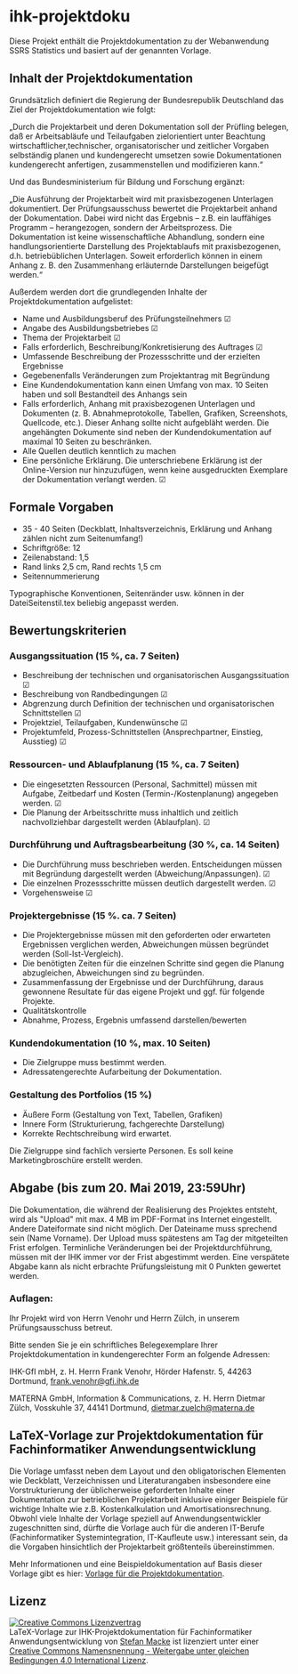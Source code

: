# ihk-projektdoku

Diese Projekt enthält die Projektdokumentation zu der Webanwendung SSRS Statistics und basiert auf der genannten Vorlage.

## Inhalt der Projektdokumentation

Grundsätzlich definiert die Regierung der Bundesrepublik Deutschland das Ziel der Projektdokumentation wie folgt:

„Durch die Projektarbeit und deren Dokumentation soll der Prüfling belegen, daß er Arbeitsabläufe und Teilaufgaben zielorientiert unter Beachtung wirtschaftlicher,technischer, organisatorischer und zeitlicher Vorgaben selbständig planen und kundengerecht umsetzen sowie Dokumentationen kundengerecht anfertigen, zusammenstellen und modifizieren kann.“

Und das Bundesministerium für Bildung und Forschung ergänzt:

„Die Ausführung der Projektarbeit wird mit praxisbezogenen Unterlagen dokumentiert. Der Prüfungsausschuss bewertet die Projektarbeit anhand der Dokumentation. Dabei wird nicht das Ergebnis – z.B. ein lauffähiges Programm – herangezogen, sondern der Arbeitsprozess. Die Dokumentation ist keine wissenschaftliche Abhandlung, sondern eine handlungsorientierte Darstellung des Projektablaufs mit praxisbezogenen, d.h. betriebüblichen Unterlagen. Soweit erforderlich können in einem Anhang z. B. den Zusammenhang erläuternde Darstellungen beigefügt werden.“

Außerdem werden dort die grundlegenden Inhalte der Projektdokumentation aufgelistet:
- Name und Ausbildungsberuf des Prüfungsteilnehmers &#9745;
- Angabe des Ausbildungsbetriebes &#9745;
- Thema der Projektarbeit &#9745;
- Falls erforderlich, Beschreibung/Konkretisierung des Auftrages &#9745;
- Umfassende Beschreibung der Prozessschritte und der erzielten Ergebnisse
- Gegebenenfalls Veränderungen zum Projektantrag mit Begründung
- Eine Kundendokumentation kann einen Umfang von max. 10 Seiten haben und soll Bestandteil des Anhangs sein
- Falls erforderlich, Anhang mit praxisbezogenen Unterlagen und Dokumenten (z. B. Abnahmeprotokolle, Tabellen, Grafiken, Screenshots, Quellcode, etc.). Dieser Anhang sollte nicht aufgebläht werden. Die angehängten Dokumente sind neben der Kundendokumentation auf maximal 10 Seiten zu beschränken. 
- Alle Quellen deutlich kenntlich zu machen
- Eine persönliche Erklärung. Die unterschriebene Erklärung ist der Online-Version nur hinzuzufügen, wenn keine ausgedruckten Exemplare der Dokumentation verlangt werden. &#9745;

## Formale Vorgaben
- 35 - 40 Seiten (Deckblatt, Inhaltsverzeichnis, Erklärung und Anhang zählen nicht zum Seitenumfang!)
- Schriftgröße: 12
- Zeilenabstand: 1,5
- Rand links 2,5 cm, Rand rechts 1,5 cm 
- Seitennummerierung

Typographische Konventionen, Seitenränder usw. können in der DateiSeitenstil.tex beliebig angepasst werden.

## Bewertungskriterien
### Ausgangssituation (15 %, ca. 7 Seiten)
- Beschreibung der technischen und organisatorischen Ausgangssituation &#9745;
- Beschreibung von Randbedingungen &#9745;
- Abgrenzung durch Definition der technischen und organisatorischen Schnittstellen &#9745;
- Projektziel, Teilaufgaben, Kundenwünsche &#9745;
- Projektumfeld, Prozess-Schnittstellen (Ansprechpartner, Einstieg, Ausstieg) &#9745;

### Ressourcen- und Ablaufplanung (15 %, ca. 7 Seiten)
- Die eingesetzten Ressourcen (Personal, Sachmittel) müssen mit Aufgabe, Zeitbedarf und Kosten (Termin-/Kostenplanung) angegeben werden. &#9745;
- Die Planung der Arbeitsschritte muss inhaltlich und zeitlich nachvollziehbar dargestellt werden (Ablaufplan). &#9745;

### Durchführung und Auftragsbearbeitung (30 %, ca. 14 Seiten)
- Die Durchführung muss beschrieben werden. Entscheidungen müssen mit Begründung dargestellt werden (Abweichung/Anpassungen). &#9745;
- Die einzelnen Prozessschritte müssen deutlich dargestellt werden. &#9745;
- Vorgehensweise &#9745;

### Projektergebnisse (15 %. ca. 7 Seiten)
- Die Projektergebnisse müssen mit den geforderten oder erwarteten Ergebnissen verglichen
werden, Abweichungen müssen begründet werden (Soll-Ist-Vergleich).
- Die benötigten Zeiten für die einzelnen Schritte sind gegen die Planung abzugleichen, Abweichungen sind zu begründen.
- Zusammenfassung der Ergebnisse und der Durchführung, daraus gewonnene Resultate für
das eigene Projekt und ggf. für folgende Projekte.
- Qualitätskontrolle
- Abnahme, Prozess, Ergebnis umfassend darstellen/bewerten

### Kundendokumentation (10 %, max. 10 Seiten)
- Die Zielgruppe muss bestimmt werden.
- Adressatengerechte Aufarbeitung der Dokumentation. 

### Gestaltung des Portfolios (15 %)
- Äußere Form (Gestaltung von Text, Tabellen, Grafiken)
- Innere Form (Strukturierung, fachgerechte Darstellung)
- Korrekte Rechtschreibung wird erwartet.

Die Zielgruppe sind fachlich versierte Personen. Es soll keine Marketingbroschüre erstellt werden.

## Abgabe (bis zum 20. Mai 2019, 23:59Uhr)

Die Dokumentation, die während der Realisierung des Projektes entsteht, wird als
"Upload" mit max. 4 MB im PDF-Format ins Internet eingestellt. Andere Dateiformate sind nicht
möglich. Der Dateiname muss sprechend sein (Name Vorname). Der Upload muss spätestens am
Tag der mitgeteilten Frist erfolgen. Terminliche Veränderungen bei der Projektdurchführung, müssen mit der IHK immer vor der Frist abgestimmt werden. Eine verspätete Abgabe kann als nicht erbrachte Prüfungsleistung mit 0 Punkten gewertet werden.

### Auflagen:
Ihr Projekt wird von Herrn Venohr und Herrn Zülch, in unserem Prüfungsausschuss betreut.

Bitte senden Sie je ein schriftliches Belegexemplare Ihrer Projektdokumentation
in kundengerechter Form an folgende Adressen:

IHK-GfI mbH, z. H. Herrn Frank Venohr, Hörder Hafenstr. 5, 44263 Dortmund, frank.venohr@gfi.ihk.de

MATERNA GmbH, Information & Communications, z. H. Herrn Dietmar Zülch, Vosskuhle 37, 44141 Dortmund, dietmar.zuelch@materna.de

## LaTeX-Vorlage zur Projektdokumentation für Fachinformatiker Anwendungsentwicklung

Die Vorlage umfasst neben dem Layout und den obligatorischen Elementen wie Deckblatt, Verzeichnissen und Literaturangaben insbesondere eine Vorstrukturierung der üblicherweise geforderten Inhalte einer Dokumentation zur betrieblichen Projektarbeit inklusive einiger Beispiele für wichtige Inhalte wie z.B. Kostenkalkulation und Amortisationsrechnung. Obwohl viele Inhalte der Vorlage speziell auf Anwendungsentwickler zugeschnitten sind, dürfte die Vorlage auch für die anderen IT-Berufe (Fachinformatiker Systemintegration, IT-Kaufleute usw.) interessant sein, da die Vorgaben hinsichtlich der Projektarbeit größtenteils übereinstimmen.

Mehr Informationen und eine Beispieldokumentation auf Basis dieser Vorlage gibt es hier: [Vorlage für die Projektdokumentation][fiaevorlage].

[fiaevorlage]: http://fiae.link/LaTeXVorlageFIAE "Vorlage für die Projektdokumentation"

## Lizenz

[![Creative Commons Lizenzvertrag](https://i.creativecommons.org/l/by-sa/4.0/88x31.png)](http://creativecommons.org/licenses/by-sa/4.0/)  
LaTeX-Vorlage zur IHK-Projektdokumentation für Fachinformatiker Anwendungsentwicklung von [Stefan Macke](http://fiae.link/LaTeXVorlageFIAE) ist lizenziert unter einer [Creative Commons Namensnennung - Weitergabe unter gleichen Bedingungen 4.0 International Lizenz](http://creativecommons.org/licenses/by-sa/4.0/).
